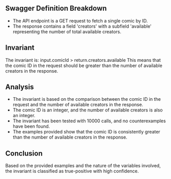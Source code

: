 ## Swagger Definition Breakdown
- The API endpoint is a GET request to fetch a single comic by ID.
- The response contains a field 'creators' with a subfield 'available' representing the number of total available creators.

## Invariant
The invariant is: input.comicId > return.creators.available
This means that the comic ID in the request should be greater than the number of available creators in the response.

## Analysis
- The invariant is based on the comparison between the comic ID in the request and the number of available creators in the response.
- The comic ID is an integer, and the number of available creators is also an integer.
- The invariant has been tested with 10000 calls, and no counterexamples have been found.
- The examples provided show that the comic ID is consistently greater than the number of available creators in the response.

## Conclusion
Based on the provided examples and the nature of the variables involved, the invariant is classified as true-positive with high confidence.
